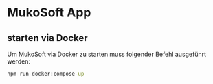 # MukoSoft App

## starten via Docker

Um MukoSoft via Docker zu starten muss folgender Befehl ausgeführt werden:

```bat
npm run docker:compose-up
```